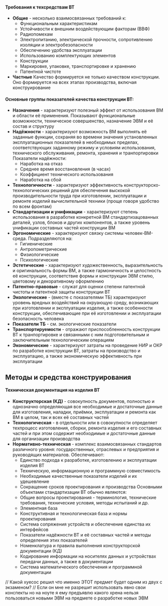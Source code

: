 #### Требования к техсредствам ВТ

* **Общие** - несколько взаимосвязанных требований к:
  * Функциональным характеристикам
  * Устойчивости к внешним воздействующим факторам (ВВФ)
  * Радиопомехам
  * Электропитанию, электрической прочности, сопротивлению изоляции и электробезопасности
  * Обеспечению удобства эксплуатации
  * Использованию комплектующих элементов
  * Конструкции
  * Маркировке, упаковке, транспортировке и хранению
  * Патентной чистоте
* **Частные**
  Качество формируется не только качеством конструкции. Оно формируется на всех этапах производства, включая конструирование

#### Основные группы показателей качества конструкции ВТ:

* **Назначения** - характеризуют полезный эффект от использования ВМ и области её применения. Показывают функциональные возможности, техническое совершенство, назначение ЭВМ и её состав и структуру
* **Надёжности** - характеризуют возможность ВМ выполнять её заданные функции, сохраняя во времени значения установленных эксплуатационных показателей в необходимых пределах, соответствующих заданному режиму и условиям использования, технического обслуживания, ремонта, хранения и транпортировки
  Показатели надёжности:
  * Наработка на отказ
  * Среднее время восстановления (в часах)
  * Коэффициент технического использования
  * Наработка на сбой
* **Технологичности** - характеризуют эффективность конструкторско-технологических решений для обеспечения выскокой производительности труда при изготовлении, эксплуатации и ремонте изделий вычислительной техники (проще говоря удобство по всем фронтам)
* **Стандартизации и унификации** - характеризуют степень использования в разработке конкретной ВМ стандартизацованных деталей, узлов, блоков и других компонентов, а также уровень унификации составных частей конструкции ВМ
* **Эргономические** - характеризуют связку системы человек-ВМ-среда. Подразделяются на:
  * Гигиенические
  * Антропометрические
  * Физиологические
  * Психологические
* **Эстетические** - характеризуют художественность, выразительность и оригинальность формы ВМ, а также гармоничность и целостность её конструкции, соответствие формы и конструкции ЭВМ стилю, цветовому и декоративному оформлению
* **Патентно-правовые** - служат для оценки степени патентной чистоты и патентной защиты конструкции ВТ
* **Экологические** - (вместе с показателями ТБ) характеризуют уровень вредных воздействий на окруающую среду, возникающих при изготовлении и эксплуатации изделия, а также особенности конструкции, обеспечивающие при её изготовлении и эксплуатации безопасность человека
* **Показатели ТБ** - см. экологические показатели
* **Транспортируемости** - отражают приспособленность конструкции ВТ к транпортировке и связанными с ним подготовительным и заключительным технологическим операциям
* **Экономические** - характеризуют затраты на проведение НИР и ОКР по разработке конструкции ВТ, затраты на производство и эксплуатацию, а также экономическую эффективность при эксплуатации

## Методы и средства конструирования

#### Техническая документация на изделия ВТ

* **Конструкторская (КД)** - совокупность документов, полностью и однозначно определяющая все необходимые и достаточные данные для изготовления, наладки, приёмки, эксплуатации и ремонта как ВМ в целом, так и всех её составных частей
* **Технологическая** - в отдельности или в совокупности определяет техпроцесс изготовления, сборки, ремонта изделия и его составных частей и при этом содержит необходимые и достаточные данные для организации производства
* **Нормативно-техническая** - комплекс взаимосвязанных стандартов различного уровня: государственных, отраслевых и предприятия и руководящих материалов. Обеспечивают:
  * Единство подхода к разработке, изготовлению и эксплуатации изделия ВТ
  * Техническую, информационную и программную совместимость
  * Необходимые качественные показатели изделий и их удешевление
  * Сокращение сроков проектирования и производства
    Основными объектами стандартизации ВТ обычно являются:
  * Общие вопросы проектирования - терминология, технические требования, технические условия, методы испытаний и др.
  * Элементная база
  * Конструктивная и технологическая база и нормы проектирования
  * Система сопряжения устройств и обеспечение единства их интерфейсов
  * Показатели надёжности ВТ и её составных частей и методы определения этих показателей
  * Номенклатура и правила выполнения конструкторской документации (КД)
  * Кодирование информации на носителях данных и устройствах передачи данных, а также в документации
  * Система математического обеспечения и программной документации

// Какой хуесос решил что именно ЭТОТ предмет будет одним из двух с экзаменом?
// Если он мне не разрешит использовать явно свои конспекты но на ноуте я ему предъявлю какого хрена нельзя пользоваться новыми ЭВМ на предмете о разработке новых ЭВМ
